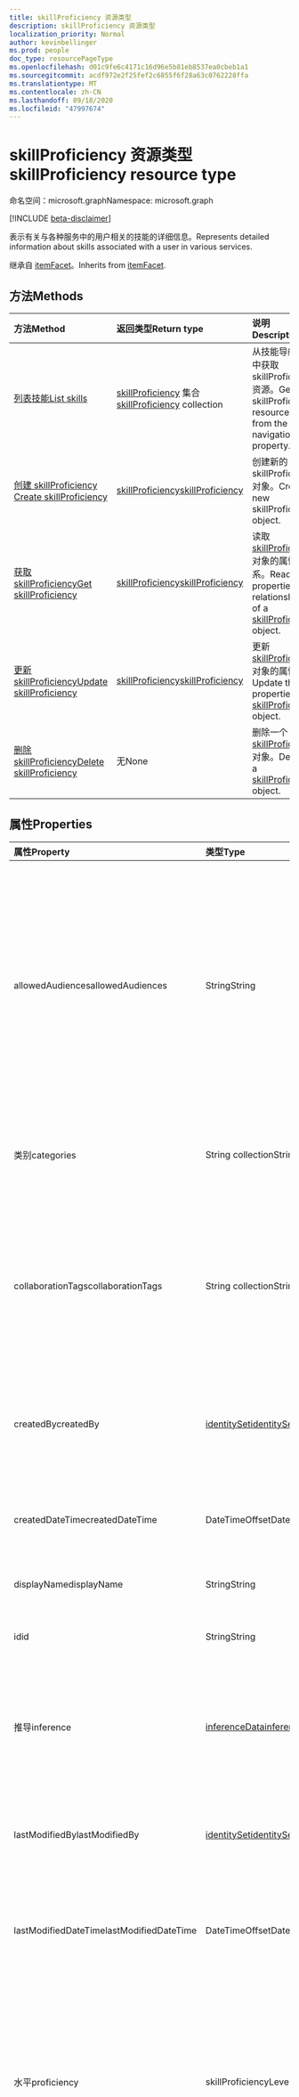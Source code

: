```yaml
---
title: skillProficiency 资源类型
description: skillProficiency 资源类型
localization_priority: Normal
author: kevinbellinger
ms.prod: people
doc_type: resourcePageType
ms.openlocfilehash: d01c9fe6c4171c16d96e5b81eb8537ea0cbeb1a1
ms.sourcegitcommit: acdf972e2f25fef2c6855f6f28a63c0762228ffa
ms.translationtype: MT
ms.contentlocale: zh-CN
ms.lasthandoff: 09/18/2020
ms.locfileid: "47997674"
---
```

# <a name="skillproficiency-resource-type"></a><span data-ttu-id="4ea03-103">skillProficiency 资源类型</span><span class="sxs-lookup"><span data-stu-id="4ea03-103">skillProficiency resource type</span></span>

<span data-ttu-id="4ea03-104">命名空间：microsoft.graph</span><span class="sxs-lookup"><span data-stu-id="4ea03-104">Namespace: microsoft.graph</span></span>

[!INCLUDE [beta-disclaimer](../../includes/beta-disclaimer.md)]

<span data-ttu-id="4ea03-105">表示有关与各种服务中的用户相关的技能的详细信息。</span><span class="sxs-lookup"><span data-stu-id="4ea03-105">Represents detailed information about skills associated with a user in various services.</span></span>

<span data-ttu-id="4ea03-106">继承自 [itemFacet](itemfacet.md)。</span><span class="sxs-lookup"><span data-stu-id="4ea03-106">Inherits from [itemFacet](itemfacet.md).</span></span>

## <a name="methods"></a><span data-ttu-id="4ea03-107">方法</span><span class="sxs-lookup"><span data-stu-id="4ea03-107">Methods</span></span>
 
|<span data-ttu-id="4ea03-108">方法</span><span class="sxs-lookup"><span data-stu-id="4ea03-108">Method</span></span>|<span data-ttu-id="4ea03-109">返回类型</span><span class="sxs-lookup"><span data-stu-id="4ea03-109">Return type</span></span>|<span data-ttu-id="4ea03-110">说明</span><span class="sxs-lookup"><span data-stu-id="4ea03-110">Description</span></span>|
|:---|:---|:---|
|[<span data-ttu-id="4ea03-111">列表技能</span><span class="sxs-lookup"><span data-stu-id="4ea03-111">List skills</span></span>](../api/profile-list-skills.md)|<span data-ttu-id="4ea03-112">[skillProficiency](../resources/skillproficiency.md) 集合</span><span class="sxs-lookup"><span data-stu-id="4ea03-112">[skillProficiency](../resources/skillproficiency.md) collection</span></span>|<span data-ttu-id="4ea03-113">从技能导航属性中获取 skillProficiency 资源。</span><span class="sxs-lookup"><span data-stu-id="4ea03-113">Get the skillProficiency resources from the skills navigation property.</span></span>|
|[<span data-ttu-id="4ea03-114">创建 skillProficiency </span><span class="sxs-lookup"><span data-stu-id="4ea03-114">Create skillProficiency </span></span>](../api/profile-post-skills.md)|[<span data-ttu-id="4ea03-115">skillProficiency</span><span class="sxs-lookup"><span data-stu-id="4ea03-115">skillProficiency</span></span>](../resources/skillproficiency.md)|<span data-ttu-id="4ea03-116">创建新的 skillProficiency 对象。</span><span class="sxs-lookup"><span data-stu-id="4ea03-116">Create a new skillProficiency object.</span></span>|
|[<span data-ttu-id="4ea03-117">获取 skillProficiency</span><span class="sxs-lookup"><span data-stu-id="4ea03-117">Get skillProficiency</span></span>](../api/skillproficiency-get.md)|[<span data-ttu-id="4ea03-118">skillProficiency</span><span class="sxs-lookup"><span data-stu-id="4ea03-118">skillProficiency</span></span>](../resources/skillproficiency.md)|<span data-ttu-id="4ea03-119">读取 [skillProficiency](../resources/skillproficiency.md) 对象的属性和关系。</span><span class="sxs-lookup"><span data-stu-id="4ea03-119">Read the properties and relationships of a [skillProficiency](../resources/skillproficiency.md) object.</span></span>|
|[<span data-ttu-id="4ea03-120">更新 skillProficiency</span><span class="sxs-lookup"><span data-stu-id="4ea03-120">Update skillProficiency</span></span>](../api/skillproficiency-update.md)|[<span data-ttu-id="4ea03-121">skillProficiency</span><span class="sxs-lookup"><span data-stu-id="4ea03-121">skillProficiency</span></span>](../resources/skillproficiency.md)|<span data-ttu-id="4ea03-122">更新 [skillProficiency](../resources/skillproficiency.md) 对象的属性。</span><span class="sxs-lookup"><span data-stu-id="4ea03-122">Update the properties of a [skillProficiency](../resources/skillproficiency.md) object.</span></span>|
|[<span data-ttu-id="4ea03-123">删除 skillProficiency</span><span class="sxs-lookup"><span data-stu-id="4ea03-123">Delete skillProficiency</span></span>](../api/skillproficiency-delete.md)|<span data-ttu-id="4ea03-124">无</span><span class="sxs-lookup"><span data-stu-id="4ea03-124">None</span></span>|<span data-ttu-id="4ea03-125">删除一个 [skillProficiency](../resources/skillproficiency.md) 对象。</span><span class="sxs-lookup"><span data-stu-id="4ea03-125">Deletes a [skillProficiency](../resources/skillproficiency.md) object.</span></span>|

## <a name="properties"></a><span data-ttu-id="4ea03-126">属性</span><span class="sxs-lookup"><span data-stu-id="4ea03-126">Properties</span></span>
|<span data-ttu-id="4ea03-127">属性</span><span class="sxs-lookup"><span data-stu-id="4ea03-127">Property</span></span>|<span data-ttu-id="4ea03-128">类型</span><span class="sxs-lookup"><span data-stu-id="4ea03-128">Type</span></span>|<span data-ttu-id="4ea03-129">说明</span><span class="sxs-lookup"><span data-stu-id="4ea03-129">Description</span></span>|
|:---|:---|:---|
|<span data-ttu-id="4ea03-130">allowedAudiences</span><span class="sxs-lookup"><span data-stu-id="4ea03-130">allowedAudiences</span></span>|<span data-ttu-id="4ea03-131">String</span><span class="sxs-lookup"><span data-stu-id="4ea03-131">String</span></span>|<span data-ttu-id="4ea03-132">能够查看实体中包含的值的访问群体。</span><span class="sxs-lookup"><span data-stu-id="4ea03-132">The audiences that are able to see the values contained within the entity.</span></span> <span data-ttu-id="4ea03-133">继承自 [itemFacet](../resources/itemfacet.md)。</span><span class="sxs-lookup"><span data-stu-id="4ea03-133">Inherited from [itemFacet](../resources/itemfacet.md).</span></span> <span data-ttu-id="4ea03-134">可取值为：`me`、`family`、`contacts`、`groupMembers`、`organization`、`federatedOrganizations`、`everyone`、`unknownFutureValue`。</span><span class="sxs-lookup"><span data-stu-id="4ea03-134">Possible values are: `me`, `family`, `contacts`, `groupMembers`, `organization`, `federatedOrganizations`, `everyone`, `unknownFutureValue`.</span></span>|
|<span data-ttu-id="4ea03-135">类别</span><span class="sxs-lookup"><span data-stu-id="4ea03-135">categories</span></span>|<span data-ttu-id="4ea03-136">String collection</span><span class="sxs-lookup"><span data-stu-id="4ea03-136">String collection</span></span>|<span data-ttu-id="4ea03-137">包含用户与技能相关联的类别 (例如，个人、职业、爱好) 。</span><span class="sxs-lookup"><span data-stu-id="4ea03-137">Contains categories a user has associated with the skill (for example, personal, professional, hobby).</span></span> |
|<span data-ttu-id="4ea03-138">collaborationTags</span><span class="sxs-lookup"><span data-stu-id="4ea03-138">collaborationTags</span></span>|<span data-ttu-id="4ea03-139">String collection</span><span class="sxs-lookup"><span data-stu-id="4ea03-139">String collection</span></span>|<span data-ttu-id="4ea03-140">包含用户与兴趣相关的体验方案标记。</span><span class="sxs-lookup"><span data-stu-id="4ea03-140">Contains experience scenario tags a user has associated with the interest.</span></span> <span data-ttu-id="4ea03-141">集合中允许的值为： `askMeAbout` 、 `ableToMentor` 、 `wantsToLearn` 、 `wantsToImprove` 。</span><span class="sxs-lookup"><span data-stu-id="4ea03-141">Allowed values in the collection are: `askMeAbout`, `ableToMentor`, `wantsToLearn`, `wantsToImprove`.</span></span>|
|<span data-ttu-id="4ea03-142">createdBy</span><span class="sxs-lookup"><span data-stu-id="4ea03-142">createdBy</span></span>|[<span data-ttu-id="4ea03-143">identitySet</span><span class="sxs-lookup"><span data-stu-id="4ea03-143">identitySet</span></span>](../resources/identityset.md)|<span data-ttu-id="4ea03-144">提供创建实体的用户和/或应用程序的标识符。</span><span class="sxs-lookup"><span data-stu-id="4ea03-144">Provides the identifier of the user and/or application that created the entity.</span></span> <span data-ttu-id="4ea03-145">继承自 [itemFacet](../resources/itemfacet.md)。</span><span class="sxs-lookup"><span data-stu-id="4ea03-145">Inherited from [itemFacet](../resources/itemfacet.md).</span></span>|
|<span data-ttu-id="4ea03-146">createdDateTime</span><span class="sxs-lookup"><span data-stu-id="4ea03-146">createdDateTime</span></span>|<span data-ttu-id="4ea03-147">DateTimeOffset</span><span class="sxs-lookup"><span data-stu-id="4ea03-147">DateTimeOffset</span></span>|<span data-ttu-id="4ea03-148">为创建实体时提供 dateTimeOffset。</span><span class="sxs-lookup"><span data-stu-id="4ea03-148">Provides the dateTimeOffset for when the entity was created.</span></span> <span data-ttu-id="4ea03-149">继承自 [itemFacet](../resources/itemfacet.md)。</span><span class="sxs-lookup"><span data-stu-id="4ea03-149">Inherited from [itemFacet](../resources/itemfacet.md).</span></span>|
|<span data-ttu-id="4ea03-150">displayName</span><span class="sxs-lookup"><span data-stu-id="4ea03-150">displayName</span></span>|<span data-ttu-id="4ea03-151">String</span><span class="sxs-lookup"><span data-stu-id="4ea03-151">String</span></span>|<span data-ttu-id="4ea03-152">包含技能的友好名称。</span><span class="sxs-lookup"><span data-stu-id="4ea03-152">Contains a friendly name for the skill.</span></span> |
|<span data-ttu-id="4ea03-153">id</span><span class="sxs-lookup"><span data-stu-id="4ea03-153">id</span></span>|<span data-ttu-id="4ea03-154">String</span><span class="sxs-lookup"><span data-stu-id="4ea03-154">String</span></span>|<span data-ttu-id="4ea03-155">用于单独寻址实体的标识符。</span><span class="sxs-lookup"><span data-stu-id="4ea03-155">Identifier used for individually addressing the entity.</span></span> <span data-ttu-id="4ea03-156">继承自 [entity](../resources/entity.md)</span><span class="sxs-lookup"><span data-stu-id="4ea03-156">Inherited from [entity](../resources/entity.md)</span></span>|
|<span data-ttu-id="4ea03-157">推导</span><span class="sxs-lookup"><span data-stu-id="4ea03-157">inference</span></span>|[<span data-ttu-id="4ea03-158">inferenceData</span><span class="sxs-lookup"><span data-stu-id="4ea03-158">inferenceData</span></span>](../resources/inferencedata.md)|<span data-ttu-id="4ea03-159">如果实体是由创建或修改应用程序推断的，则包含推理详细信息。</span><span class="sxs-lookup"><span data-stu-id="4ea03-159">Contains inference detail if the entity is inferred by the creating or modifying application.</span></span> <span data-ttu-id="4ea03-160">继承自 [itemFacet](../resources/itemfacet.md)。</span><span class="sxs-lookup"><span data-stu-id="4ea03-160">Inherited from [itemFacet](../resources/itemfacet.md).</span></span>|
|<span data-ttu-id="4ea03-161">lastModifiedBy</span><span class="sxs-lookup"><span data-stu-id="4ea03-161">lastModifiedBy</span></span>|[<span data-ttu-id="4ea03-162">identitySet</span><span class="sxs-lookup"><span data-stu-id="4ea03-162">identitySet</span></span>](../resources/identityset.md)|<span data-ttu-id="4ea03-163">提供上次修改实体的用户和/或应用程序的标识符。</span><span class="sxs-lookup"><span data-stu-id="4ea03-163">Provides the identifier of the user and/or application that last modified the entity.</span></span> <span data-ttu-id="4ea03-164">继承自 [itemFacet](../resources/itemfacet.md)。</span><span class="sxs-lookup"><span data-stu-id="4ea03-164">Inherited from [itemFacet](../resources/itemfacet.md).</span></span>|
|<span data-ttu-id="4ea03-165">lastModifiedDateTime</span><span class="sxs-lookup"><span data-stu-id="4ea03-165">lastModifiedDateTime</span></span>|<span data-ttu-id="4ea03-166">DateTimeOffset</span><span class="sxs-lookup"><span data-stu-id="4ea03-166">DateTimeOffset</span></span>|<span data-ttu-id="4ea03-167">为创建实体时提供 dateTimeOffset。</span><span class="sxs-lookup"><span data-stu-id="4ea03-167">Provides the dateTimeOffset for when the entity was created.</span></span> <span data-ttu-id="4ea03-168">继承自 [itemFacet](../resources/itemfacet.md)。</span><span class="sxs-lookup"><span data-stu-id="4ea03-168">Inherited from [itemFacet](../resources/itemfacet.md).</span></span>|
|<span data-ttu-id="4ea03-169">水平</span><span class="sxs-lookup"><span data-stu-id="4ea03-169">proficiency</span></span>|<span data-ttu-id="4ea03-170">skillProficiencyLevel</span><span class="sxs-lookup"><span data-stu-id="4ea03-170">skillProficiencyLevel</span></span>|<span data-ttu-id="4ea03-171">熟练掌握此技能的用户的详细信息。</span><span class="sxs-lookup"><span data-stu-id="4ea03-171">Detail of the users proficiency with this skill.</span></span> <span data-ttu-id="4ea03-172">可取值为：`elementary`、`limitedWorking`、`generalProfessional`、`advancedProfessional`、`expert`、`unknownFutureValue`。</span><span class="sxs-lookup"><span data-stu-id="4ea03-172">Possible values are: `elementary`, `limitedWorking`, `generalProfessional`, `advancedProfessional`, `expert`, `unknownFutureValue`.</span></span>|
|<span data-ttu-id="4ea03-173">source</span><span class="sxs-lookup"><span data-stu-id="4ea03-173">source</span></span>|[<span data-ttu-id="4ea03-174">personDataSource</span><span class="sxs-lookup"><span data-stu-id="4ea03-174">personDataSource</span></span>](../resources/persondatasource.md)|<span data-ttu-id="4ea03-175">值的来源，如果从另一个服务同步。</span><span class="sxs-lookup"><span data-stu-id="4ea03-175">Where the values originated if synced from another service.</span></span> <span data-ttu-id="4ea03-176">继承自 [itemFacet](../resources/itemfacet.md)。</span><span class="sxs-lookup"><span data-stu-id="4ea03-176">Inherited from [itemFacet](../resources/itemfacet.md).</span></span>|
|<span data-ttu-id="4ea03-177">webUrl</span><span class="sxs-lookup"><span data-stu-id="4ea03-177">webUrl</span></span>|<span data-ttu-id="4ea03-178">String</span><span class="sxs-lookup"><span data-stu-id="4ea03-178">String</span></span>|<span data-ttu-id="4ea03-179">包含指向有关技能的信息源的链接。</span><span class="sxs-lookup"><span data-stu-id="4ea03-179">Contains a link to an information source about the skill.</span></span> |

## <a name="relationships"></a><span data-ttu-id="4ea03-180">关系</span><span class="sxs-lookup"><span data-stu-id="4ea03-180">Relationships</span></span>
<span data-ttu-id="4ea03-181">无。</span><span class="sxs-lookup"><span data-stu-id="4ea03-181">None.</span></span>

## <a name="json-representation"></a><span data-ttu-id="4ea03-182">JSON 表示形式</span><span class="sxs-lookup"><span data-stu-id="4ea03-182">JSON representation</span></span>
<span data-ttu-id="4ea03-183">下面是资源的 JSON 表示形式。</span><span class="sxs-lookup"><span data-stu-id="4ea03-183">The following is a JSON representation of the resource.</span></span>
<!-- {
  "blockType": "resource",
  "keyProperty": "id",
  "@odata.type": "microsoft.graph.skillProficiency",
  "baseType": "microsoft.graph.itemFacet",
  "openType": false
}
-->
``` json
{
  "@odata.type": "#microsoft.graph.skillProficiency",
  "id": "String (identifier)",
  "allowedAudiences": "String",
  "inference": {
    "@odata.type": "microsoft.graph.inferenceData"
  },
  "createdDateTime": "String (timestamp)",
  "createdBy": {
    "@odata.type": "microsoft.graph.identitySet"
  },
  "lastModifiedDateTime": "String (timestamp)",
  "lastModifiedBy": {
    "@odata.type": "microsoft.graph.identitySet"
  },
  "source": {
    "@odata.type": "microsoft.graph.personDataSource"
  },
  "categories": [
    "String"
  ],
  "displayName": "String",
  "proficiency": "String",
  "webUrl": "String",
  "collaborationTags": [
    "String"
  ]
}
```

